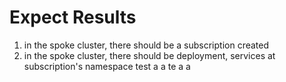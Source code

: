# Expect Results
1. in the spoke cluster, there should be a subscription created
2. in the spoke cluster, there should be deployment, services at subscription's
   namespace
test
a
a
te
a
a
